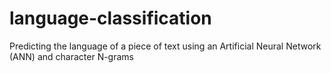 # language-classification
Predicting the language of a piece of text using an Artificial Neural Network (ANN) and character N-grams
